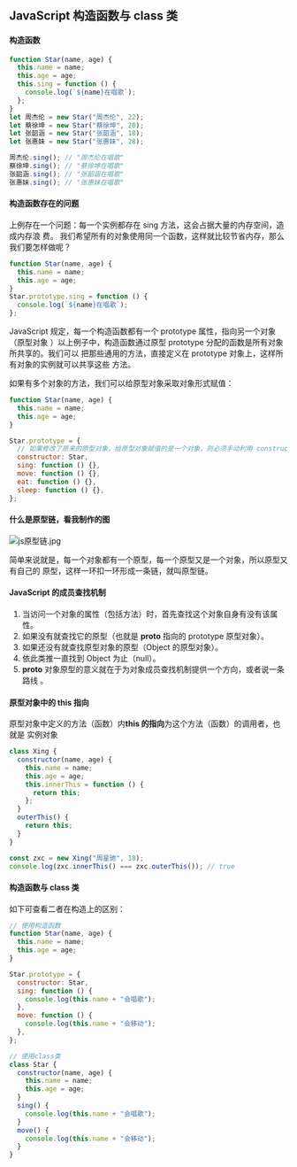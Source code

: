 ## JavaScript 构造函数与 class 类

#### 构造函数

```javascript
function Star(name, age) {
  this.name = name;
  this.age = age;
  this.sing = function () {
    console.log(`${name}在唱歌`);
  };
}
let 周杰伦 = new Star("周杰伦", 22);
let 蔡徐坤 = new Star("蔡徐坤", 20);
let 张韶涵 = new Star("张韶涵", 18);
let 张惠妹 = new Star("张惠妹", 28);

周杰伦.sing(); // "周杰伦在唱歌"
蔡徐坤.sing(); // "蔡徐坤在唱歌"
张韶涵.sing(); // "张韶涵在唱歌"
张惠妹.sing(); // "张惠妹在唱歌"
```

#### 构造函数存在的问题

上例存在一个问题：每一个实例都存在 sing 方法，这会占据大量的内存空间，造成内存浪
费。 我们希望所有的对象使用同一个函数，这样就比较节省内存，那么我们要怎样做呢？

```javascript
function Star(name, age) {
  this.name = name;
  this.age = age;
}
Star.prototype.sing = function () {
  console.log(`${name}在唱歌`);
};
```

JavaScript 规定，每一个构造函数都有一个 prototype 属性，指向另一个对象（原型对象
）以上例子中，构造函数通过原型 prototype 分配的函数是所有对象所共享的。我们可以
把那些通用的方法，直接定义在 prototype 对象上，这样所有对象的实例就可以共享这些
方法。

如果有多个对象的方法，我们可以给原型对象采取对象形式赋值：

```javascript
function Star(name, age) {
  this.name = name;
  this.age = age;
}

Star.prototype = {
  // 如果修改了原来的原型对象，给原型对象赋值的是一个对象，则必须手动利用 constructor 指回原来的构造函数
  constructor: Star,
  sing: function () {},
  move: function () {},
  eat: function () {},
  sleep: function () {},
};
```

#### 什么是原型链，看我制作的图

![js原型链.jpg](https://s2.loli.net/2022/11/03/lCD4PRX21upmxoe.png)

简单来说就是，每一个对象都有一个原型，每一个原型又是一个对象，所以原型又有自己的
原型，这样一环扣一环形成一条链，就叫原型链。

#### JavaScript 的成员查找机制

1. 当访问一个对象的属性（包括方法）时，首先查找这个对象自身有没有该属性。
2. 如果没有就查找它的原型（也就是 **proto** 指向的 prototype 原型对象）。
3. 如果还没有就查找原型对象的原型（Object 的原型对象）。
4. 依此类推一直找到 Object 为止（null）。
5. **proto** 对象原型的意义就在于为对象成员查找机制提供一个方向，或者说一条路线
   。

#### 原型对象中的 this 指向

原型对象中定义的方法（函数）内**this 的指向**为这个方法（函数）的调用者，也就是
实例对象

```javascript
class Xing {
  constructor(name, age) {
    this.name = name;
    this.age = age;
    this.innerThis = function () {
      return this;
    };
  }
  outerThis() {
    return this;
  }
}

const zxc = new Xing("周星驰", 18);
console.log(zxc.innerThis() === zxc.outerThis()); // true
```

#### 构造函数与 class 类

如下可查看二者在构造上的区别：

```javascript
// 使用构造函数
function Star(name, age) {
  this.name = name;
  this.age = age;
}

Star.prototype = {
  constructor: Star,
  sing: function () {
    console.log(this.name + "会唱歌");
  },
  move: function () {
    console.log(this.name + "会移动");
  },
};

// 使用class类
class Star {
  constructor(name, age) {
    this.name = name;
    this.age = age;
  }
  sing() {
    console.log(this.name + "会唱歌");
  }
  move() {
    console.log(this.name + "会移动");
  }
}
```
